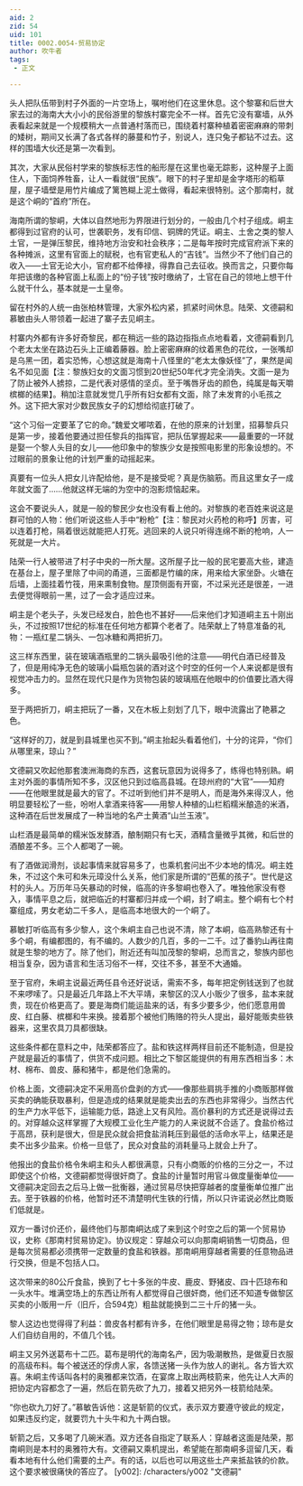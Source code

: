 ```yaml
---
aid: 2
zid: 54
uid: 101
title: 0002.0054-贸易协定
author: 吹牛者
tags: 
 - 正文

---
```




  头人把队伍带到村子外面的一片空场上，嘱咐他们在这里休息。这个黎寨和后世大家去过的海南大大小小的民俗游里的黎族村寨完全不一样。首先它没有寨墙，从外表看起来就是一个规模稍大一点普通村落而已，围绕着村寨种植着密密麻麻的带刺的矮树，期间又长满了各式各样的藤蔓和竹子，别说人，连只兔子都钻不过去。这样的围墙大伙还是第一次看到。

  其次，大家从民俗村学来的黎族标志性的船形屋在这里也毫无踪影，这种屋子上面住人，下面饲养牲畜，让人一看就很“民族”。眼下的村子里却是金字塔形的稻草屋，屋子墙壁是用竹片编成了篱笆糊上泥土做得，看起来很特别。这个那南村，就是这个峒的“首府”所在。

  海南所谓的黎峒，大体以自然地形为界限进行划分的，一般由几个村子组成。峒主都得到过官府的认可，世袭职务，发有印信、铜牌的凭证。峒主、土舍之类的黎人土官，一是弹压黎民，维持地方治安和社会秩序；二是每年按时完成官府派下来的各种摊派，这里有官面上的赋税，也有官吏私人的“吉钱”。当然少不了他们自己的收入——土官无论大小，官府都不给俸禄，得靠自己去征收。换而言之，只要你每年把该缴的各种官面上私面上的“份子钱”按时缴纳了，土官在自己的领地上想干什么就干什么，基本就是一土皇帝。

  留在村外的人统一由张柏林管理，大家外松内紧，抓紧时间休息。陆荣、文德嗣和慕敏由头人带领着一起进了寨子去见峒主。

  村寨内外都有许多好奇黎民，都在稍远一些的路边指指点点地看着，文德嗣看到几个老太太坐在路边石头上正编着藤器。脸上密密麻麻的纹着黑色的花纹，一张嘴却是乌黑一团，着实恐怖，心想这就是海南十八怪里的“老太太像妖怪”了，果然是闻名不如见面【注：黎族妇女的文面习惯到20世纪50年代才完全消失。文面一是为了防止被外人掳掠，二是代表对感情的坚贞。至于嘴唇牙齿的颜色，纯属是每天嚼槟榔的结果】。稍加注意就发觉几乎所有妇女都有文面，除了未发育的小毛孩之外。这下把大家对少数民族女子的幻想给彻底打破了。

  “这个习俗一定要革了它的命。”魏爱文嘟哝着，在他的原来的计划里，招募黎兵只是第一步，接着他要通过担任黎兵的指挥官，把队伍掌握起来——最重要的一环就是娶一个黎人头目的女儿——他印象中的黎族少女是按照电影里的形象设想的。不过眼前的景象让他的计划严重的动摇起来。

  真要有一位头人把女儿许配给他，是不是接受呢？真是伤脑筋。而且这里女子一成年就文面了……他就这样无端的为空中的泡影烦恼起来。

  这会不要说头人，就是一般的黎民少女也没有看上他的。对黎族的老百姓来说这是群可怕的人物：他们听说这些人手中“粉枪”【注：黎民对火药枪的称呼】厉害，可以连着打枪，隔着很远就能把人打死。逃回来的人说只听得连绵不断的枪响，人一死就是一大片。

  陆荣一行人被带进了村子中央的一所大屋。这所屋子比一般的民宅要高大些，建造在基台上，屋子里除了中间的甬道，三面都是竹编的床，用来给大家坐卧。火塘在后墙，上面挂着竹筏，用来熏制食物。屋顶侧面有开窗，不过采光还是很差，一进去便觉得眼前一黑，过了一会才适应过来。

  峒主是个老头子，头发已经发白，脸色也不甚好——后来他们才知道峒主五十刚出头，不过按照17世纪的标准在任何地方都算个老者了。陆荣献上了特意准备的礼物：一瓶红星二锅头、一包冰糖和两把折刀。

  这三样东西里，装在玻璃酒瓶里的二锅头最吸引他的注意——明代白酒已经普及了，但是用纯净无色的玻璃小扁瓶包装的酒对这个时空的任何一个人来说都是很有视觉冲击力的。显然在现代只是作为货物包装的玻璃瓶在他眼中的价值要比酒大得多。

  至于两把折刀，峒主把玩了一番，又在木板上刻划了几下，眼中流露出了艳慕之色。

  “这样好的刀，就是到县城里也买不到。”峒主抬起头看着他们，十分的诧异，“你们从哪里来，琼山？”

  文德嗣又吹起他那套澳洲海商的东西，这套玩意因为说得多了，练得也特别熟。峒主对外面的事情所知不多，汉区他只到过临高县城。在琼州府的“大官”——知府——在他眼里就是最大的官了。不过听到他们并不是明人，而是海外来得汉人，他明显要轻松了一些，吩咐人拿酒来待客——用黎人种植的山栏稻糯米酿造的米酒，这种酒在后世发展成了一种当地的名产土黄酒“山兰玉液”。

  山栏酒是最简单的糯米饭发酵酒，酿制期只有七天，酒精含量微乎其微，和后世的酒酿差不多。三个人都喝了一碗。

  有了酒做润滑剂，谈起事情来就容易多了，也乘机套问出不少本地的情况。峒主姓朱，不过这个朱可和朱元璋没什么关系，他们家是所谓的“芭蕉的孩子”。世代是这村的头人。万历年马矢暴动的时候，临高的许多黎峒也卷入了。唯独他家没有卷入，事情平息之后，就把临近的村寨都归并成一个峒，封了峒主。整个峒有七个村寨组成，男女老幼二千多人，是临高本地很大的一个峒了。

  慕敏打听临高有多少黎人，这个朱峒主自己也说不清，除了本峒，临高熟黎还有十多个峒，有编都图的，有不编的。人数少的几百，多的一二千。过了番豹山再往南就是生黎的地方了。除了他们，附近还有叫加茂黎的黎峒，总而言之，黎族内部也相当复杂，因为语言和生活习俗不一样，交往不多，甚至不大通婚。

  至于官府，朱峒主说最近两任县令还好说话，需索不多，每年把定例钱送到了也就不来啰嗦了。只是最近几年路上不大平靖，来黎区的汉人小贩少了很多，盐本来就贵，现在价格更高了。要是海商们能运盐来的话，有多少要多少，他们愿意用兽皮、红白藤、槟榔和牛来换。接着那个被他们贿赂的符头人提出，最好能贩卖些铁器来，这里农具刀具都很缺。

  这些条件都在意料之中，陆荣都答应了。盐和铁这样两样目前还不能制造，但是投产就是最近的事情了，供货不成问题。相比之下黎区能提供的有用东西相当多：木材、棉布、兽皮、藤和猪牛，都是他们急需的。

  价格上面，文德嗣决定不采用高价盘剥的方式——像那些肩挑手推的小商贩那样做买卖的确能获取暴利，但是造成的结果就是能卖出去的东西也非常得少。当然古代的生产力水平低下，运输能力低，路途上又有风险。高价暴利的方式还是说得过去的。对穿越众这样掌握了大规模工业化生产能力的人来说就不合适了。食盐价格过于高昂，获利是很大，但是民众就会把食盐消耗压到最低的活命水平上，结果还是卖不出多少盐来。价格一旦低了，民众对食盐的消耗量马上就会上升了。

  他报出的食盐价格令朱峒主和头人都很满意，只有小商贩的价格的三分之一，不过即使这个价格，文德嗣都觉得很奸商了。食盐的计量暂时用官斗做度量衡单位——文德嗣决定回去之后马上做一批衡器，通过贸易尽快把穿越者的度量衡单位推广出去。至于铁器的价格，他暂时还不清楚明代生铁的行情，所以只许诺说必然比商贩们低就是。

  双方一番讨价还价，最终他们与那南峒达成了来到这个时空之后的第一个贸易协议，史称《那南村贸易协定》。协议规定：穿越众可以向那南峒销售一切商品，但是每次贸易都必须携带一定数量的食盐和铁器。那南峒用穿越者需要的任意物品进行交换，但是不包括人口。

  这次带来的80公斤食盐，换到了七十多张的牛皮、鹿皮、野猪皮、四十匹琼布和一头水牛。堆满空场上的东西让所有人都觉得自己很奸商，他们还不知道专做黎区买卖的小贩用一斤（旧斤，合594克）粗盐就能换到二三十斤的猪一头。

  黎人这边也觉得得了利益：兽皮各村都有许多，在他们眼里是易得之物；琼布是女人们自纺自用的，不值几个钱。

  峒主又另外送葛布十二匹。葛布是明代的海南名产，因为吸潮散热，是做夏日衣服的高级布料。每个被送还的俘虏人家，各馈送猪一头作为放人的谢礼。各方皆大欢喜。朱峒主传话叫各村的奥雅都来饮酒，在宴席上取出两枝箭来，他先让人大声的把协定内容都念了一遍，然后在箭先砍了九刀，接着又把另外一枝箭给陆荣。

  “你也砍九刀好了。”慕敏告诉他：这是斩箭的仪式，表示双方要遵守彼此的规定，如果违反约定，就要罚九十头牛和九十两白银。

  斩箭之后，又多喝了几碗米酒。双方还各自指定了联系人：穿越者这面是陆荣，那南峒则是本村的奥雅符大有。文德嗣又乘机提出，希望能在那南峒多逗留几天，看看本地有什么他们需要的土产。有的话，以后也可以用这些土产来抵盐铁的价款。这个要求被很痛快的答应了。
[y002]: /characters/y002 "文德嗣"


